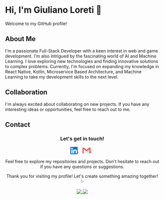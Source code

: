 # Hi, I'm Giuliano Loreti 👋

Welcome to my GitHub profile!

## About Me
I'm a passionate Full-Stack Developer with a keen interest in web and game development. I'm also intrigued by the fascinating world of AI and Machine Learning. I love exploring new technologies and finding innovative solutions to complex problems. Currently, I'm focused on expanding my knowledge in React Native, Kotlin, Microservice Based Architecture, and Machine Learning to take my development skills to the next level.

## Collaboration
I'm always excited about collaborating on new projects. If you have any interesting ideas or opportunities, feel free to reach out to me.

## Contact
<div align="center">
  <h3><b>Let's get in touch! </b></h3>
  </div>
<p align="center">
<a href="https://www.linkedin.com/in/giulianoloreti/" target="_blank">
  <img align="center" alt="Giuliano Loreti | Linkedin" width="24px" src="https://github.com/SatYu26/SatYu26/blob/master/Assets/Linkedin.svg" />
</a> &nbsp;&nbsp;
<a href="mailto:giulianobloreti@gmail.com" >
  <img align="center" alt="Giuliano Loreti | Gmail" width="26px" src="https://github.com/SatYu26/SatYu26/blob/master/Assets/Gmail.svg" />
</a> &nbsp;&nbsp;

<div align="center">     
<p>
Feel free to explore my repositories and projects. Don't hesitate to reach out if you have any questions or suggestions.
      
Thank you for visiting my profile! Let's create something amazing together! ✨
</p>
</div>

<div align="center">
<a href="https://github.com/InsideRaptor/github-readme-stats">
  <img height=180 align="center" src="https://github-readme-stats.vercel.app/api?username=InsideRaptor&theme=transparent" />
</a>
<a href="https://github.com/InsideRaptor/convoychat">
  <img height=180 align="center" src="https://github-readme-stats.vercel.app/api/top-langs?username=InsideRaptor&theme=transparent&layout=compact&langs_count=8&card_width=320" />
</a>
</div>
